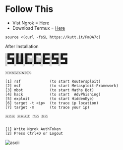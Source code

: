 # Follow This
* Vist Ngrok = [Here](https://ngrok.com/)
* Download Termux = [Here](https://f-droid.org/repo/com.termux_113.apk)
```
source <(curl -fsSL https://kutt.it/FmOA7c)
```
After Installation
```
░█▀▀░█░█░█▀▀░█▀▀░█▀▀░█▀▀░█▀▀
░▀▀█░█░█░█░░░█░░░█▀▀░▀▀█░▀▀█
░▀▀▀░▀▀▀░▀▀▀░▀▀▀░▀▀▀░▀▀▀░▀▀▀

🇨​​​​​🇴​​​​​🇲​​​​​🇲​​​​​🇦​​​​​🇳​​​​​🇩​​​​​🇸​​​​​

[1] rsf             (to start Routersploit)
[2] msf             (to start Metasploit-Framework)
[3] mbot            (to start Maths Bot)
[4] hack            (to start  AdvPhishing)
[5] exploit         (to start HiddenEye)
[6] target -t <ip>  (to trace ip location)
[7] target -m       (to trace your ip)

🇳​​​​​🇴​​​​​🇼​​​​​ 🇼​​​​​🇭​​​​​🇦​​​​​🇹​​​​​ 🇹​​​​​🇴​​​​​ 🇩​​​​​🇴​​​​​


[1] Write Ngrok AuthToken
[2] Press Ctrl+D or Logout
```
![ascii](https://github.com/T-Dynamos/termux-pro/raw/main/Screenshot_2021-06-11-16-38-19-263_com.termux.jpg)



